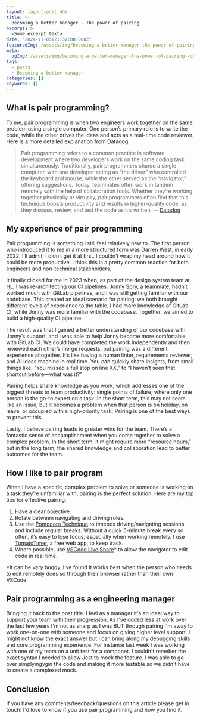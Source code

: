 ```yaml
---
layout: layout-post.hbs
title: >-
  Becoming a better manager - The power of pairing
excerpt: >-
  <Some excerpt text>
date: "2024-11-03T21:32:00.000Z"
featuredImg: /assets/img/becoming-a-better-manager-the-power-of-pairing--featured-img.webp
meta:
  ogImg: /assets/img/becoming-a-better-manager-the-power-of-pairing--og-img.jpg
tags:
  - posts
  - Becoming a better manager
categories: []
keywords: []
---
```


## What is pair programming?
To me, pair programming is when two engineers work together on the same problem using a single computer. One person’s primary role is to write the code, while the other drives the ideas and acts as a real-time code reviewer. Here is a more detailed explanation from Datadog.

> Pair programming refers to a common practice in software development where two developers work on the same coding task simultaneously. Traditionally, pair programmers shared a single computer, with one developer acting as “the driver” who controlled the keyboard and mouse, while the other served as the “navigator,” offering suggestions. Today, teammates often work in tandem remotely with the help of collaboration tools. Whether they’re working together physically or virtually, pair programmers often find that this technique boosts productivity and results in higher-quality code, as they discuss, review, and test the code as it’s written.
> -- [Datadog](https://www.datadoghq.com/knowledge-center/pair-programming/)


## My experience of pair programming
Pair programming is something I still feel relatively new to. The first person who introduced it to me in a more structured form was Darren West, in early 2022. I’ll admit, I didn’t get it at first. I couldn’t wrap my head around how it could be more productive. I think this is a pretty common reaction for both engineers and non-technical stakeholders.

It finally clicked for me in 2023 when, as part of the design system team at [HL](https://hl.co.uk), I was re-architecting our CI pipelines. Jonny Spry, a teammate, hadn’t worked much with GitLab pipelines, and I was still getting familiar with our codebase. This created an ideal scenario for pairing: we both brought different levels of experience to the table. I had more knowledge of GitLab CI, while Jonny was more familiar with the codebase. Together, we aimed to build a high-quality CI pipeline.

The result was that I gained a better understanding of our codebase with Jonny’s support, and I was able to help Jonny become more comfortable with GitLab CI. We could have completed the work independently and then reviewed each other’s merge requests, but pairing was a different experience altogether. It’s like having a human linter, requirements reviewer, and AI ideas machine in real time. You can quickly share insights, from small things like, “You missed a full stop on line XX,” to “I haven’t seen that shortcut before—what was it?”

Pairing helps share knowledge as you work, which addresses one of the biggest threats to team productivity: single points of failure, where only one person is the go-to expert on a task. In the short term, this may not seem like an issue, but it becomes a problem when that person is on holiday, on leave, or occupied with a high-priority task. Pairing is one of the best ways to prevent this.

Lastly, I believe pairing leads to greater wins for the team. There’s a fantastic sense of accomplishment when you come together to solve a complex problem. In the short term, it might require more “resource hours,” but in the long term, the shared knowledge and collaboration lead to better outcomes for the team.


## How I like to pair program
When I have a specific, complex problem to solve or someone is working on a task they’re unfamiliar with, pairing is the perfect solution. Here are my top tips for effective pairing:

1. Have a clear objective.
2. Rotate between navigating and driving roles.
3. Use the [Pomodoro Technique](https://en.wikipedia.org/wiki/Pomodoro_Technique) to timebox driving/navigating sessions and include regular breaks. Without a quick 5-minute break every so often, it’s easy to lose focus, especially when working remotely. I use [TomatoTimer](https://www.toptal.com/project-managers/tomato-timer), a free web app, to keep track.
4. Where possible, use [VSCode Live Share](https://marketplace.visualstudio.com/items?itemName=MS-vsliveshare.vsliveshare)* to allow the navigator to edit code in real time.

*It can be _very_ buggy. I’ve found it works best when the person who needs to edit remotely does so through their browser rather than their own VSCode.



## Pair programming as a engineering manager
Bringing it back to the post title. I feel as a manager it's an ideal way to support your team with their progression. As I've coded less at work over the last few years I'm not as sharp as I was BUT through pairing I'm away to work one-on-one with someone and focus on giving higher level support. I might not know the exact answer but I can bring along my debugging skills and core programming experience. For instance last week I was working with one of my team on a unit test for a componet. I couldn't remeber the exact syntax I needed to allow Jest to mock the feature. I was able to go over simplyingygin the code and making it more testable so we didn't have to create a complexed mock.


## Conclusion
If you have any comments/feedback/questions on this article please get in touch! I'd love to know if you use pair programming and how you find it.

